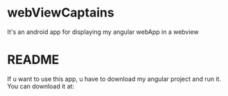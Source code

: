 # webViewCaptains
It's an android app for displaying my angular webApp in a webview

# README
If u want to use this app, u have to download my angular project and run it. You can download it at:
